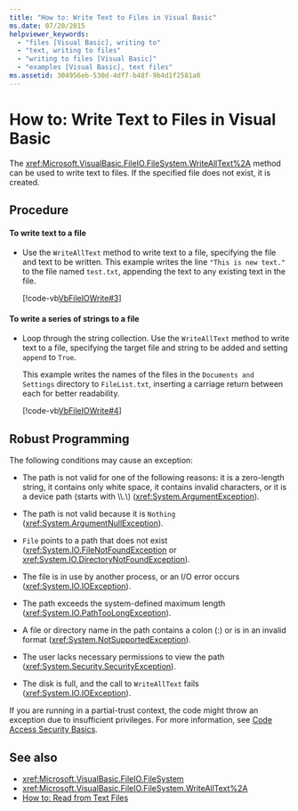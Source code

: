 ```yaml
---
title: "How to: Write Text to Files in Visual Basic"
ms.date: 07/20/2015
helpviewer_keywords: 
  - "files [Visual Basic], writing to"
  - "text, writing to files"
  - "writing to files [Visual Basic]"
  - "examples [Visual Basic], text files"
ms.assetid: 304956eb-530d-4df7-b48f-9b4d1f2581a0
---
```

# How to: Write Text to Files in Visual Basic
The <xref:Microsoft.VisualBasic.FileIO.FileSystem.WriteAllText%2A> method can be used to write text to files. If the specified file does not exist, it is created.  
  
## Procedure  
  
#### To write text to a file  
  
- Use the `WriteAllText` method to write text to a file, specifying the file and text to be written. This example writes the line `"This is new text."` to the file named `test.txt`, appending the text to any existing text in the file.  
  
     [!code-vb[VbFileIOWrite#3](~/samples/snippets/visualbasic/VS_Snippets_VBCSharp/VbFileIOWrite/VB/Class1.vb#3)]  
  
#### To write a series of strings to a file  
  
- Loop through the string collection. Use the `WriteAllText` method to write text to a file, specifying the target file and string to be added and setting `append` to `True`.  
  
     This example writes the names of the files in the `Documents and Settings` directory to `FileList.txt`, inserting a carriage return between each for better readability.  
  
     [!code-vb[VbFileIOWrite#4](~/samples/snippets/visualbasic/VS_Snippets_VBCSharp/VbFileIOWrite/VB/Class1.vb#4)]  
  
## Robust Programming  
 The following conditions may cause an exception:  
  
- The path is not valid for one of the following reasons: it is a zero-length string, it contains only white space, it contains invalid characters, or it is a device path (starts with \\\\.\\) (<xref:System.ArgumentException>).  
  
- The path is not valid because it is `Nothing` (<xref:System.ArgumentNullException>).  
  
- `File` points to a path that does not exist (<xref:System.IO.FileNotFoundException> or <xref:System.IO.DirectoryNotFoundException>).  
  
- The file is in use by another process, or an I/O error occurs (<xref:System.IO.IOException>).  
  
- The path exceeds the system-defined maximum length (<xref:System.IO.PathTooLongException>).  
  
- A file or directory name in the path contains a colon (:) or is in an invalid format (<xref:System.NotSupportedException>).  
  
- The user lacks necessary permissions to view the path (<xref:System.Security.SecurityException>).  
  
- The disk is full, and the call to `WriteAllText` fails (<xref:System.IO.IOException>).  
  
 If you are running in a partial-trust context, the code might throw an exception due to insufficient privileges. For more information, see [Code Access Security Basics](../../../../framework/misc/code-access-security-basics.md).  
  
## See also

- <xref:Microsoft.VisualBasic.FileIO.FileSystem>
- <xref:Microsoft.VisualBasic.FileIO.FileSystem.WriteAllText%2A>
- [How to: Read from Text Files](../../../../visual-basic/developing-apps/programming/drives-directories-files/how-to-read-from-text-files.md)
